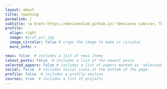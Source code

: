 ```yaml
---
layout: about
title: teaching
permalink: /
subtitle: <a href='https://denizenslab.github.io/'>Denizens Lab</a>, TU Berlin
profile:
  align: right
  image: #prof_pic.jpg
  image_circular: false # crops the image to make it circular
  more_info: >

news: false  # includes a list of news items
latest_posts: false  # includes a list of the newest posts
selected_papers: false # includes a list of papers marked as "selected={true}"
social: false  # includes social icons at the bottom of the page
profile: false  # includes a profile section
courses: true  # includes a list of projects
--- 
```


